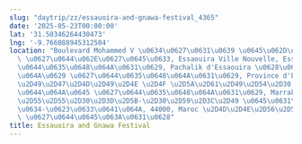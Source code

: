 ```yaml
---
slug: "daytrip/zz/essauoira-and-gnawa-festival_4365"
date: '2025-05-23T00:00:00'
lat: '31.50346264430473'
lng: '-9.766088945312504'
location: "Boulevard Mohammed V \u0634\u0627\u0631\u0639 \u0645\u062D\u0645\u062F\
  \ \u0627\u0644\u062E\u0627\u0645\u0633, Essaouira Ville Nouvelle, Essaouira \u0627\
  \u0644\u0635\u0648\u064A\u0631\u0629, Pachalik d'Essaouira \u0628\u0627\u0634\u0648\
  \u064A\u0629 \u0627\u0644\u0635\u0648\u064A\u0631\u0629, Province d'Essaouira \u2D4D\
  \u2D49\u2D47\u2D4D\u2D49\u2D4E \u2D4F \u2D5A\u2D61\u2D49\u2D54\u2D30 \u0625\u0642\
  \u0644\u064A\u0645 \u0627\u0644\u0635\u0648\u064A\u0631\u0629, Marrakech-Safi \u2D4E\
  \u2D55\u2D55\u2D30\u2D3D\u2D5B-\u2D30\u2D59\u2D3C\u2D49 \u0645\u0631\u0627\u0643\
  \u0634-\u0623\u0633\u0641\u064A, 44000, Maroc \u2D4D\u2D4E\u2D56\u2D54\u2D49\u2D31\
  \ \u0627\u0644\u0645\u063A\u0631\u0628"
title: Essauoira and Gnawa Festival
---
```



